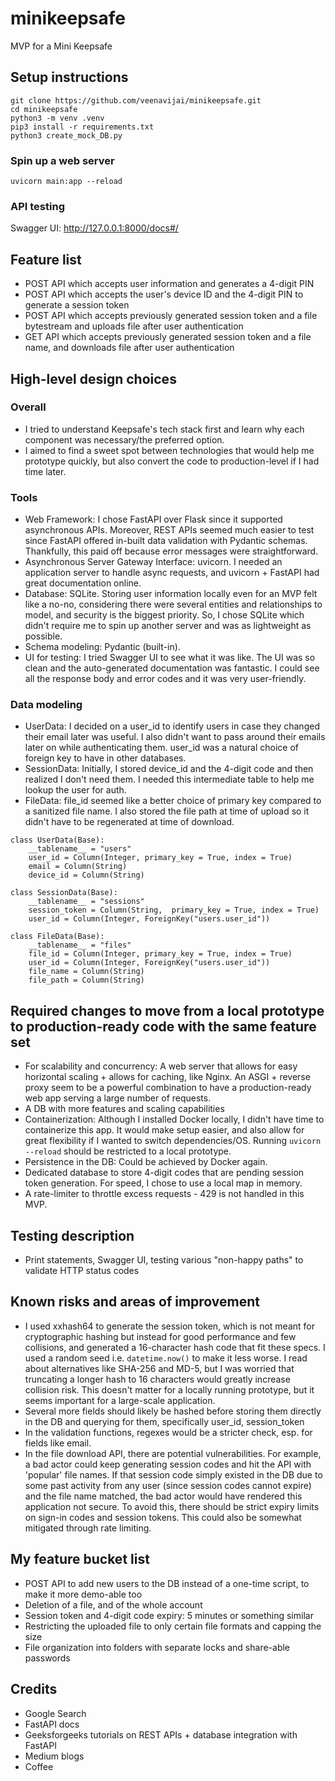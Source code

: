 # minikeepsafe
MVP for a Mini Keepsafe

## Setup instructions

```
git clone https://github.com/veenavijai/minikeepsafe.git
cd minikeepsafe
python3 -m venv .venv
pip3 install -r requirements.txt
python3 create_mock_DB.py
```

### Spin up a web server

```
uvicorn main:app --reload
```

### API testing

Swagger UI: http://127.0.0.1:8000/docs#/

## Feature list
- POST API which accepts user information and generates a 4-digit PIN
- POST API which accepts the user's device ID and the 4-digit PIN to generate a session token
- POST API which accepts previously generated session token and a file bytestream and uploads file after user authentication
- GET API which accepts previously generated session token and a file name, and downloads file after user authentication

## High-level design choices

### Overall

- I tried to understand Keepsafe's tech stack first and learn why each component was necessary/the preferred option.
- I aimed to find a sweet spot between technologies that would help me prototype quickly, but also convert the code to production-level if I had time later.

### Tools 

- Web Framework: I chose FastAPI over Flask since it supported asynchronous APIs. Moreover, REST APIs seemed much easier to test since FastAPI offered in-built data validation with Pydantic schemas. Thankfully, this paid off because error messages were straightforward.
- Asynchronous Server Gateway Interface: uvicorn. I needed an application server to handle async requests, and uvicorn + FastAPI had great documentation online.
- Database: SQLite. Storing user information locally even for an MVP felt like a no-no, considering there were several entities and relationships to model, and security is the biggest priority. So, I chose SQLite which didn't require me to spin up another server and was as lightweight as possible.
- Schema modeling: Pydantic (built-in).
- UI for testing: I tried Swagger UI to see what it was like. The UI was so clean and the auto-generated documentation was fantastic. I could see all the response body and error codes and it was very user-friendly.

### Data modeling

- UserData: I decided on a user_id to identify users in case they changed their email later was useful. I also didn't want to pass around their emails later on while authenticating them. user_id was a natural choice of foreign key to have in other databases.
- SessionData: Initially, I stored device_id and the 4-digit code and then realized I don't need them. I needed this intermediate table to help me lookup the user for auth.
- FileData: file_id seemed like a better choice of primary key compared to a sanitized file name. I also stored the file path at time of upload so it didn't have to be regenerated at time of download.
 
```
class UserData(Base):
    __tablename__ = "users"
    user_id = Column(Integer, primary_key = True, index = True)
    email = Column(String)
    device_id = Column(String)

class SessionData(Base):
    __tablename__ = "sessions"
    session_token = Column(String,  primary_key = True, index = True)
    user_id = Column(Integer, ForeignKey("users.user_id"))

class FileData(Base):
    __tablename__ = "files"
    file_id = Column(Integer, primary_key = True, index = True)
    user_id = Column(Integer, ForeignKey("users.user_id"))
    file_name = Column(String)
    file_path = Column(String)
```

## Required changes to move from a local prototype to production-ready code with the same feature set

- For scalability and concurrency: A web server that allows for easy horizontal scaling + allows for caching, like Nginx. An ASGI + reverse proxy seem to be a powerful combination to have a production-ready web app serving a large number of requests.
- A DB with more features and scaling capabilities
- Containerization: Although I installed Docker locally, I didn't have time to containerize this app. It would make setup easier, and also allow for great flexibility if I wanted to switch dependencies/OS. Running `uvicorn --reload` should be restricted to a local prototype.
- Persistence in the DB: Could be achieved by Docker again.
- Dedicated database to store 4-digit codes that are pending session token generation. For speed, I chose to use a local map in memory.
- A rate-limiter to throttle excess requests - 429 is not handled in this MVP.

## Testing description
- Print statements, Swagger UI, testing various "non-happy paths" to validate HTTP status codes

## Known risks and areas of improvement
- I used xxhash64 to generate the session token, which is not meant for cryptographic hashing but instead for good performance and few collisions, and generated a 16-character hash code that fit these specs. I used a random seed i.e. `datetime.now()` to make it less worse. I read about alternatives like SHA-256 and MD-5, but I was worried that truncating a longer hash to 16 characters would greatly increase collision risk. This doesn't matter for a locally running prototype, but it seems important for a large-scale application.
- Several more fields should likely be hashed before storing them directly in the DB and querying for them, specifically user_id, session_token 
- In the validation functions, regexes would be a stricter check, esp. for fields like email.
- In the file download API, there are potential vulnerabilities. For example, a bad actor could keep generating session codes and hit the API with 'popular' file names. If that session code simply existed in the DB due to some past activity from any user (since session codes cannot expire) and the file name matched, the bad actor would have rendered this application not secure. To avoid this, there should be strict expiry limits on sign-in codes and session tokens. This could also be somewhat mitigated through rate limiting.

## My feature bucket list 

- POST API to add new users to the DB instead of a one-time script, to make it more demo-able too
- Deletion of a file, and of the whole account
- Session token and 4-digit code expiry: 5 minutes or something similar
- Restricting the uploaded file to only certain file formats and capping the size
- File organization into folders with separate locks and share-able passwords

## Credits

- Google Search
- FastAPI docs
- Geeksforgeeks tutorials on REST APIs + database integration with FastAPI
- Medium blogs
- Coffee
